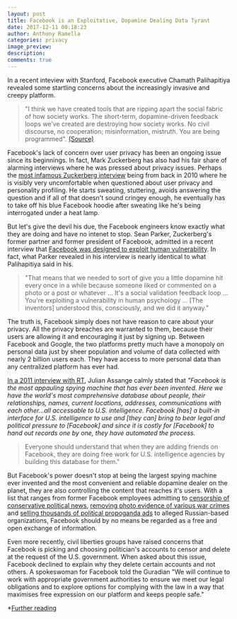 ```yaml
---
layout: post
title: Facebook is an Exploitative, Dopamine Dealing Data Tyrant
date: 2017-12-11 00:18:23
author: Anthony Ramella
categories: privacy
image_preview:
description: 
comments: true
---
```


In a recent inteview with Stanford, Facebook executive Chamath Palihapitiya revealed some startling concerns about the increasingly invasive and creepy platform.  

> "I think we have created tools that are ripping apart the social fabric of how society works. The short-term, dopamine-driven feedback loops we’ve created are destroying how society works. No civil discourse, no cooperation; misinformation, mistruth. You are being programmed". [(Source)](https://www.youtube.com/watch?v=PMotykw0SIk&feature=youtu.be&t=1282)

Facebook's lack of concern over user privacy has been an ongoing issue since its beginnings. In fact, Mark Zuckerberg has also had his fair share of alarming interviews where he was pressed about privacy issues. Perhaps the [most infamous Zuckerberg interview](https://www.youtube.com/watch?v=nXrKKwHmPz4) being from back in 2010 where he is visibly very uncomfortable when questioned about user privacy and personality profiling. He starts sweating, stuttering, avoids answering the question and if all of that doesn't sound cringey enough, he eventually has to take off his blue Facebook hoodie after sweating like he's being interrogated under a heat lamp. 

But let's give the devil his due, the Facebook engineers know exactly what they are doing and have no intenet to stop. Sean Parker, Zuckerberg's former partner and former president of Facebook, admitted in a recent interview that [Facebook was designed to exploit human vulnerability](https://www.axios.com/sean-parker-facebook-exploits-a-vulnerability-in-humans-2507917325.html). In fact, what Parker revealed in his interview is nearly identical to what Palihapitiya said in his.

> "That means that we needed to sort of give you a little dopamine hit every once in a while because someone liked or commented on a photo or a post or whatever ... It's a social validation feedback loop ... You're exploiting a vulnerability in human psychology ... [The inventors] understood this, consciously, and we did it anyway."

The truth is, Facebook simply does not have reason to care about your privacy. All the privacy breaches are warranted to them, because their users are allowing it and encouraging it just by signing up. Between Facebook and Google, the two platforms pretty much have a monopoly on personal data just by sheer population and volume of data collected with nearly 2 billion users each. They have access to more personal data than any centralized platform has ever had.   

[In a 2011 interview with RT](https://youtu.be/Hp8rJVWC2a0?t=1m49s), Julian Assange calmly stated that *"Facebook is the most appauling spying machine that has ever been invented. Here we have the world's most comprehensive database about people, their relationships, names, current locations, addresses, communications with each other...all accessable to U.S. intelligence. Facebook [has] a built-in interface for U.S. intelligence to use and [they can] bring to bear legal and political pressure to [Facebook] and since it is costly for [Facebook] to hand out records one by one, they have automated the process.*

> Everyone should understand that when they are adding friends on Facebook, they are doing free work for U.S. intelligence agencies by building this database for them."

But Facebook's power doesn't stop at being the largest spying machine ever invented and the most convenient and reliable dopamine dealer on the planet, they are also controlling the content that reaches it's users. With a list that ranges from former Facebook employees admitting to [censorship of conservative political news](https://gizmodo.com/former-facebook-workers-we-routinely-suppressed-conser-1775461006), [removing photo evidence of various war crimes](https://theintercept.com/2017/11/02/war-crimes-youtube-facebook-syria-rohingya/) and [selling thousands of political propoganda ads](https://www.recode.net/2017/10/1/16394288/facebook-russia-ads-congress-senate-house-mark-zuckerberg) to alleged Russian-based organizations, Facebook should by no means be regarded as a free and open exchange of information.

Even more recently, civil liberties groups have raised concerns that Facebook is picking and choosing politician's accounts to censor and delete at the request of the U.S. government. When asked about this issue, Facebook declined to explain why they delete certain accounts and not others. A spokeswoman for Facebook told the Guradian "We will continue to work with appropriate government authorities to ensure we meet our legal obligations and to explore options for complying with the law in a way that maximises free expression on our platform and keeps people safe."

*[Further reading](https://www.marketwatch.com/story/the-shocking-things-you-reveal-about-yourself-when-you-like-things-on-facebook-2017-05-16)
